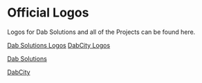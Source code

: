 # Official Logos

Logos for Dab Solutions and all of the Projects can be found here. 


[Dab Solutions Logos](https://github.com/dabsolutions/official-logos/tree/master/Dab%20Solutions)
[DabCity Logos](https://github.com/dabsolutions/official-logos/tree/master/DabCity)



[Dab Solutions](https://github.com/dabsolutions/official-logos/blob/master/Dab%20Solutions/Transparent/DSLogo-TRP-S250.png)

[DabCity](https://github.com/dabsolutions/official-logos/blob/master/DabCity/DC-CrownLogo/DabCity_CrownLogo-md.png)
